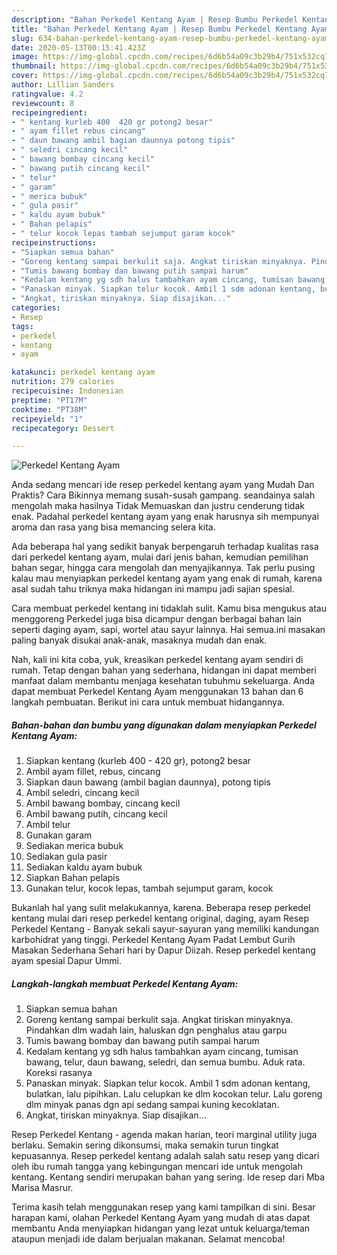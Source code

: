 ```yaml
---
description: "Bahan Perkedel Kentang Ayam | Resep Bumbu Perkedel Kentang Ayam Yang Paling Enak"
title: "Bahan Perkedel Kentang Ayam | Resep Bumbu Perkedel Kentang Ayam Yang Paling Enak"
slug: 634-bahan-perkedel-kentang-ayam-resep-bumbu-perkedel-kentang-ayam-yang-paling-enak
date: 2020-05-13T00:15:41.423Z
image: https://img-global.cpcdn.com/recipes/6d6b54a09c3b29b4/751x532cq70/perkedel-kentang-ayam-foto-resep-utama.jpg
thumbnail: https://img-global.cpcdn.com/recipes/6d6b54a09c3b29b4/751x532cq70/perkedel-kentang-ayam-foto-resep-utama.jpg
cover: https://img-global.cpcdn.com/recipes/6d6b54a09c3b29b4/751x532cq70/perkedel-kentang-ayam-foto-resep-utama.jpg
author: Lillian Sanders
ratingvalue: 4.2
reviewcount: 8
recipeingredient:
- " kentang kurleb 400  420 gr potong2 besar"
- " ayam fillet rebus cincang"
- " daun bawang ambil bagian daunnya potong tipis"
- " seledri cincang kecil"
- " bawang bombay cincang kecil"
- " bawang putih cincang kecil"
- " telur"
- " garam"
- " merica bubuk"
- " gula pasir"
- " kaldu ayam bubuk"
- " Bahan pelapis"
- " telur kocok lepas tambah sejumput garam kocok"
recipeinstructions:
- "Siapkan semua bahan"
- "Goreng kentang sampai berkulit saja. Angkat tiriskan minyaknya. Pindahkan dlm wadah lain, haluskan dgn penghalus atau garpu"
- "Tumis bawang bombay dan bawang putih sampai harum"
- "Kedalam kentang yg sdh halus tambahkan ayam cincang, tumisan bawang, telur, daun bawang, seledri, dan semua bumbu. Aduk rata. Koreksi rasanya"
- "Panaskan minyak. Siapkan telur kocok. Ambil 1 sdm adonan kentang, bulatkan, lalu pipihkan. Lalu celupkan ke dlm kocokan telur. Lalu goreng dlm minyak panas dgn api sedang sampai kuning kecoklatan."
- "Angkat, tiriskan minyaknya. Siap disajikan..."
categories:
- Resep
tags:
- perkedel
- kentang
- ayam

katakunci: perkedel kentang ayam 
nutrition: 279 calories
recipecuisine: Indonesian
preptime: "PT17M"
cooktime: "PT38M"
recipeyield: "1"
recipecategory: Dessert

---
```



![Perkedel Kentang Ayam](https://img-global.cpcdn.com/recipes/6d6b54a09c3b29b4/751x532cq70/perkedel-kentang-ayam-foto-resep-utama.jpg)

Anda sedang mencari ide resep perkedel kentang ayam yang Mudah Dan Praktis? Cara Bikinnya memang susah-susah gampang. seandainya salah mengolah maka hasilnya Tidak Memuaskan dan justru cenderung tidak enak. Padahal perkedel kentang ayam yang enak harusnya sih mempunyai aroma dan rasa yang bisa memancing selera kita.

Ada beberapa hal yang sedikit banyak berpengaruh terhadap kualitas rasa dari perkedel kentang ayam, mulai dari jenis bahan, kemudian pemilihan bahan segar, hingga cara mengolah dan menyajikannya. Tak perlu pusing kalau mau menyiapkan perkedel kentang ayam yang enak di rumah, karena asal sudah tahu triknya maka hidangan ini mampu jadi sajian spesial.

Cara membuat perkedel kentang ini tidaklah sulit. Kamu bisa mengukus atau menggoreng Perkedel juga bisa dicampur dengan berbagai bahan lain seperti daging ayam, sapi, wortel atau sayur lainnya. Hai semua.ini masakan paling banyak disukai anak-anak, masaknya mudah dan enak.


Nah, kali ini kita coba, yuk, kreasikan perkedel kentang ayam sendiri di rumah. Tetap dengan bahan yang sederhana, hidangan ini dapat memberi manfaat dalam membantu menjaga kesehatan tubuhmu sekeluarga. Anda dapat membuat Perkedel Kentang Ayam menggunakan 13 bahan dan 6 langkah pembuatan. Berikut ini cara untuk membuat hidangannya.

<!--inarticleads1-->

##### Bahan-bahan dan bumbu yang digunakan dalam menyiapkan Perkedel Kentang Ayam:

1. Siapkan  kentang (kurleb 400 - 420 gr), potong2 besar
1. Ambil  ayam fillet, rebus, cincang
1. Siapkan  daun bawang (ambil bagian daunnya), potong tipis
1. Ambil  seledri, cincang kecil
1. Ambil  bawang bombay, cincang kecil
1. Ambil  bawang putih, cincang kecil
1. Ambil  telur
1. Gunakan  garam
1. Sediakan  merica bubuk
1. Sediakan  gula pasir
1. Sediakan  kaldu ayam bubuk
1. Siapkan  Bahan pelapis
1. Gunakan  telur, kocok lepas, tambah sejumput garam, kocok


Bukanlah hal yang sulit melakukannya, karena. Beberapa resep perkedel kentang mulai dari resep perkedel kentang original, daging, ayam Resep Perkedel Kentang - Banyak sekali sayur-sayuran yang memiliki kandungan karbohidrat yang tinggi. Perkedel Kentang Ayam Padat Lembut Gurih Masakan Sederhana Sehari hari by Dapur Diizah. Resep perkedel kentang ayam spesial Dapur Ummi. 

<!--inarticleads2-->

##### Langkah-langkah membuat Perkedel Kentang Ayam:

1. Siapkan semua bahan
1. Goreng kentang sampai berkulit saja. Angkat tiriskan minyaknya. Pindahkan dlm wadah lain, haluskan dgn penghalus atau garpu
1. Tumis bawang bombay dan bawang putih sampai harum
1. Kedalam kentang yg sdh halus tambahkan ayam cincang, tumisan bawang, telur, daun bawang, seledri, dan semua bumbu. Aduk rata. Koreksi rasanya
1. Panaskan minyak. Siapkan telur kocok. Ambil 1 sdm adonan kentang, bulatkan, lalu pipihkan. Lalu celupkan ke dlm kocokan telur. Lalu goreng dlm minyak panas dgn api sedang sampai kuning kecoklatan.
1. Angkat, tiriskan minyaknya. Siap disajikan...


Resep Perkedel Kentang - agenda makan harian, teori marginal utility juga berlaku. Semakin sering dikonsumsi, maka semakin turun tingkat kepuasannya. Resep perkedel kentang adalah salah satu resep yang dicari oleh ibu rumah tangga yang kebingungan mencari ide untuk mengolah kentang. Kentang sendiri merupakan bahan yang sering. Ide resep dari Mba Marisa Masrur. 

Terima kasih telah menggunakan resep yang kami tampilkan di sini. Besar harapan kami, olahan Perkedel Kentang Ayam yang mudah di atas dapat membantu Anda menyiapkan hidangan yang lezat untuk keluarga/teman ataupun menjadi ide dalam berjualan makanan. Selamat mencoba!
